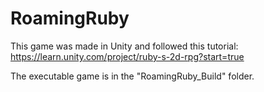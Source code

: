# RoamingRuby
This game was made in Unity and followed this tutorial: https://learn.unity.com/project/ruby-s-2d-rpg?start=true

The executable game is in the "RoamingRuby_Build" folder.
